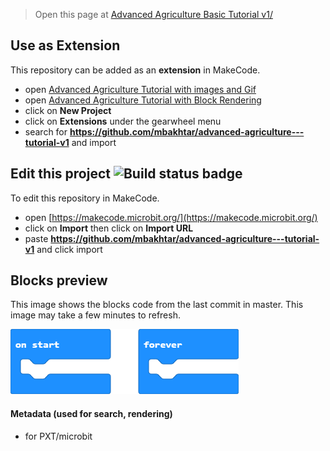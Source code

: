 
> Open this page at [Advanced Agriculture Basic Tutorial v1/](https://mbakhtar.github.io/advanced-agriculture---tutorial-v1/)

## Use as Extension

This repository can be added as an **extension** in MakeCode.

* open [Advanced Agriculture Tutorial with images and Gif](https://makecode.microbit.org/#tutorial:47047-41021-31096-65750)
* open [Advanced Agriculture Tutorial with Block Rendering](https://makecode.microbit.org/#tutorial:66778-74308-72583-95275)
* click on **New Project**
* click on **Extensions** under the gearwheel menu
* search for **https://github.com/mbakhtar/advanced-agriculture---tutorial-v1** and import

## Edit this project ![Build status badge](https://github.com/mbakhtar/advanced-agriculture---tutorial-v1/workflows/MakeCode/badge.svg)

To edit this repository in MakeCode.

* open [https://makecode.microbit.org/](https://makecode.microbit.org/)
* click on **Import** then click on **Import URL**
* paste **https://github.com/mbakhtar/advanced-agriculture---tutorial-v1** and click import

## Blocks preview

This image shows the blocks code from the last commit in master.
This image may take a few minutes to refresh.

![A rendered view of the blocks](https://github.com/mbakhtar/advanced-agriculture---tutorial-v1/raw/master/.github/makecode/blocks.png)

#### Metadata (used for search, rendering)

* for PXT/microbit
<script src="https://makecode.com/gh-pages-embed.js"></script><script>makeCodeRender("{{ site.makecode.home_url }}", "{{ site.github.owner_name }}/{{ site.github.repository_name }}");</script>
